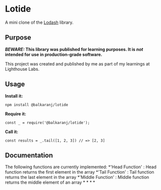 # Lotide

A mini clone of the [Lodash](https://lodash.com) library.

## Purpose

**_BEWARE:_ This library was published for learning purposes. It is _not_ intended for use in production-grade software.**

This project was created and published by me as part of my learnings at Lighthouse Labs. 

## Usage

**Install it:**

`npm install @balkaranj/lotide`

**Require it:**

`const _ = require('@balkaranj/lotide');`

**Call it:**

`const results = _.tail([1, 2, 3]) // => [2, 3]`

## Documentation

The following functions are currently implemented:
*'Head Function' : Head function returns the first element in the array
*'Tail Function' : Tail function returns the last element in the array
*'Middle Function' : Middle function returns the middle element of an array
* 
*
*
*